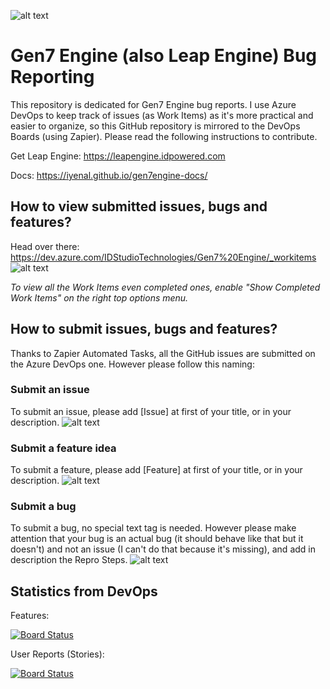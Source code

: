 ![alt text](logo.png)

# Gen7 Engine (also Leap Engine) Bug Reporting
This repository is dedicated for Gen7 Engine bug reports. I use Azure DevOps to keep track of issues (as Work Items) as it's more practical and easier to organize, so this GitHub repository is mirrored to the DevOps Boards (using Zapier).
Please read the following instructions to contribute.

Get Leap Engine: https://leapengine.idpowered.com

Docs: https://iyenal.github.io/gen7engine-docs/


## How to view submitted issues, bugs and features?

Head over there: https://dev.azure.com/IDStudioTechnologies/Gen7%20Engine/_workitems
![alt text](workitems.png)

*To view all the Work Items even completed ones, enable "Show Completed Work Items" on the right top options menu.*

## How to submit issues, bugs and features?

Thanks to Zapier Automated Tasks, all the GitHub issues are submitted on the Azure DevOps one. However please follow this naming:

### Submit an issue

To submit an issue, please add [Issue] at first of your title, or in your description.
![alt text](issues.png)


### Submit a feature idea

To submit a feature, please add [Feature] at first of your title, or in your description.
![alt text](feature.png)

### Submit a bug

To submit a bug, no special text tag is needed. However please make attention that your bug is an actual bug (it should behave like that but it doesn't) and not an issue (I can't do that because it's missing), and add in description the Repro Steps.
![alt text](bugs.png)


## Statistics from DevOps
Features: 

[![Board Status](https://dev.azure.com/IDStudioTechnologies/df6c4db4-a891-4e7c-a356-d6b471b94595/d468f3a5-540a-444c-a2ac-9af90caee730/_apis/work/boardbadge/28e7b127-61fc-4e0c-aef0-e9fad84da6b3?columnOptions=1)](https://dev.azure.com/IDStudioTechnologies/df6c4db4-a891-4e7c-a356-d6b471b94595/_boards/board/t/d468f3a5-540a-444c-a2ac-9af90caee730/Microsoft.FeatureCategory/)

User Reports (Stories):

[![Board Status](https://dev.azure.com/IDStudioTechnologies/df6c4db4-a891-4e7c-a356-d6b471b94595/d468f3a5-540a-444c-a2ac-9af90caee730/_apis/work/boardbadge/aa5c1bab-0c17-4499-92f9-d5e08d25b05e?columnOptions=1)](https://dev.azure.com/IDStudioTechnologies/df6c4db4-a891-4e7c-a356-d6b471b94595/_boards/board/t/d468f3a5-540a-444c-a2ac-9af90caee730/Microsoft.RequirementCategory/)
